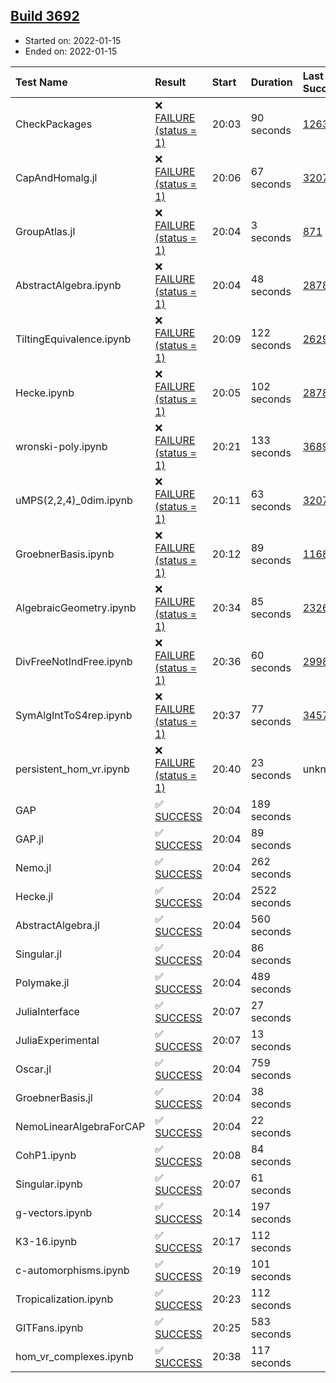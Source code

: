 ## [Build 3692](https://oscarci.mathematik.uni-kl.de/job/oscar-stable/3692/)

* Started on: 2022-01-15
* Ended on: 2022-01-15

| Test Name    | Result | Start | Duration | Last Success | First Failure |
|:-------------|:-------|:------|:---------|:-------------|:--------------|
| CheckPackages | ❌ [FAILURE (status = 1)](https://oscarci.mathematik.uni-kl.de/job/oscar-stable/3692/artifact/logs/build-3692/CheckPackages.log) | 20:03 | 90 seconds | [1263](https://oscarci.mathematik.uni-kl.de/job/oscar-stable/1263/) | [1264](https://oscarci.mathematik.uni-kl.de/job/oscar-stable/1264/) |
| CapAndHomalg.jl | ❌ [FAILURE (status = 1)](https://oscarci.mathematik.uni-kl.de/job/oscar-stable/3692/artifact/logs/build-3692/CapAndHomalg.jl.log) | 20:06 | 67 seconds | [3207](https://oscarci.mathematik.uni-kl.de/job/oscar-stable/3207/) | [3208](https://oscarci.mathematik.uni-kl.de/job/oscar-stable/3208/) |
| GroupAtlas.jl | ❌ [FAILURE (status = 1)](https://oscarci.mathematik.uni-kl.de/job/oscar-stable/3692/artifact/logs/build-3692/GroupAtlas.jl.log) | 20:04 | 3 seconds | [871](https://oscarci.mathematik.uni-kl.de/job/oscar-stable/871/) | [872](https://oscarci.mathematik.uni-kl.de/job/oscar-stable/872/) |
| AbstractAlgebra.ipynb | ❌ [FAILURE (status = 1)](https://oscarci.mathematik.uni-kl.de/job/oscar-stable/3692/artifact/logs/build-3692/AbstractAlgebra.ipynb.log) | 20:04 | 48 seconds | [2878](https://oscarci.mathematik.uni-kl.de/job/oscar-stable/2878/) | [2879](https://oscarci.mathematik.uni-kl.de/job/oscar-stable/2879/) |
| TiltingEquivalence.ipynb | ❌ [FAILURE (status = 1)](https://oscarci.mathematik.uni-kl.de/job/oscar-stable/3692/artifact/logs/build-3692/TiltingEquivalence.ipynb.log) | 20:09 | 122 seconds | [2629](https://oscarci.mathematik.uni-kl.de/job/oscar-stable/2629/) | [2630](https://oscarci.mathematik.uni-kl.de/job/oscar-stable/2630/) |
| Hecke.ipynb | ❌ [FAILURE (status = 1)](https://oscarci.mathematik.uni-kl.de/job/oscar-stable/3692/artifact/logs/build-3692/Hecke.ipynb.log) | 20:05 | 102 seconds | [2878](https://oscarci.mathematik.uni-kl.de/job/oscar-stable/2878/) | [2879](https://oscarci.mathematik.uni-kl.de/job/oscar-stable/2879/) |
| wronski-poly.ipynb | ❌ [FAILURE (status = 1)](https://oscarci.mathematik.uni-kl.de/job/oscar-stable/3692/artifact/logs/build-3692/wronski-poly.ipynb.log) | 20:21 | 133 seconds | [3689](https://oscarci.mathematik.uni-kl.de/job/oscar-stable/3689/) | [3690](https://oscarci.mathematik.uni-kl.de/job/oscar-stable/3690/) |
| uMPS(2,2,4)_0dim.ipynb | ❌ [FAILURE (status = 1)](https://oscarci.mathematik.uni-kl.de/job/oscar-stable/3692/artifact/logs/build-3692/uMPS-2-2-4-_0dim.ipynb.log) | 20:11 | 63 seconds | [3207](https://oscarci.mathematik.uni-kl.de/job/oscar-stable/3207/) | [3208](https://oscarci.mathematik.uni-kl.de/job/oscar-stable/3208/) |
| GroebnerBasis.ipynb | ❌ [FAILURE (status = 1)](https://oscarci.mathematik.uni-kl.de/job/oscar-stable/3692/artifact/logs/build-3692/GroebnerBasis.ipynb.log) | 20:12 | 89 seconds | [1168](https://oscarci.mathematik.uni-kl.de/job/oscar-stable/1168/) | [1169](https://oscarci.mathematik.uni-kl.de/job/oscar-stable/1169/) |
| AlgebraicGeometry.ipynb | ❌ [FAILURE (status = 1)](https://oscarci.mathematik.uni-kl.de/job/oscar-stable/3692/artifact/logs/build-3692/AlgebraicGeometry.ipynb.log) | 20:34 | 85 seconds | [2326](https://oscarci.mathematik.uni-kl.de/job/oscar-stable/2326/) | [2327](https://oscarci.mathematik.uni-kl.de/job/oscar-stable/2327/) |
| DivFreeNotIndFree.ipynb | ❌ [FAILURE (status = 1)](https://oscarci.mathematik.uni-kl.de/job/oscar-stable/3692/artifact/logs/build-3692/DivFreeNotIndFree.ipynb.log) | 20:36 | 60 seconds | [2998](https://oscarci.mathematik.uni-kl.de/job/oscar-stable/2998/) | [2999](https://oscarci.mathematik.uni-kl.de/job/oscar-stable/2999/) |
| SymAlgIntToS4rep.ipynb | ❌ [FAILURE (status = 1)](https://oscarci.mathematik.uni-kl.de/job/oscar-stable/3692/artifact/logs/build-3692/SymAlgIntToS4rep.ipynb.log) | 20:37 | 77 seconds | [3457](https://oscarci.mathematik.uni-kl.de/job/oscar-stable/3457/) | [3458](https://oscarci.mathematik.uni-kl.de/job/oscar-stable/3458/) |
| persistent_hom_vr.ipynb | ❌ [FAILURE (status = 1)](https://oscarci.mathematik.uni-kl.de/job/oscar-stable/3692/artifact/logs/build-3692/persistent_hom_vr.ipynb.log) | 20:40 | 23 seconds | unknown | unknown |
| GAP | ✅ [SUCCESS](https://oscarci.mathematik.uni-kl.de/job/oscar-stable/3692/artifact/logs/build-3692/GAP.log) | 20:04 | 189 seconds |  |  |
| GAP.jl | ✅ [SUCCESS](https://oscarci.mathematik.uni-kl.de/job/oscar-stable/3692/artifact/logs/build-3692/GAP.jl.log) | 20:04 | 89 seconds |  |  |
| Nemo.jl | ✅ [SUCCESS](https://oscarci.mathematik.uni-kl.de/job/oscar-stable/3692/artifact/logs/build-3692/Nemo.jl.log) | 20:04 | 262 seconds |  |  |
| Hecke.jl | ✅ [SUCCESS](https://oscarci.mathematik.uni-kl.de/job/oscar-stable/3692/artifact/logs/build-3692/Hecke.jl.log) | 20:04 | 2522 seconds |  |  |
| AbstractAlgebra.jl | ✅ [SUCCESS](https://oscarci.mathematik.uni-kl.de/job/oscar-stable/3692/artifact/logs/build-3692/AbstractAlgebra.jl.log) | 20:04 | 560 seconds |  |  |
| Singular.jl | ✅ [SUCCESS](https://oscarci.mathematik.uni-kl.de/job/oscar-stable/3692/artifact/logs/build-3692/Singular.jl.log) | 20:04 | 86 seconds |  |  |
| Polymake.jl | ✅ [SUCCESS](https://oscarci.mathematik.uni-kl.de/job/oscar-stable/3692/artifact/logs/build-3692/Polymake.jl.log) | 20:04 | 489 seconds |  |  |
| JuliaInterface | ✅ [SUCCESS](https://oscarci.mathematik.uni-kl.de/job/oscar-stable/3692/artifact/logs/build-3692/JuliaInterface.log) | 20:07 | 27 seconds |  |  |
| JuliaExperimental | ✅ [SUCCESS](https://oscarci.mathematik.uni-kl.de/job/oscar-stable/3692/artifact/logs/build-3692/JuliaExperimental.log) | 20:07 | 13 seconds |  |  |
| Oscar.jl | ✅ [SUCCESS](https://oscarci.mathematik.uni-kl.de/job/oscar-stable/3692/artifact/logs/build-3692/Oscar.jl.log) | 20:04 | 759 seconds |  |  |
| GroebnerBasis.jl | ✅ [SUCCESS](https://oscarci.mathematik.uni-kl.de/job/oscar-stable/3692/artifact/logs/build-3692/GroebnerBasis.jl.log) | 20:04 | 38 seconds |  |  |
| NemoLinearAlgebraForCAP | ✅ [SUCCESS](https://oscarci.mathematik.uni-kl.de/job/oscar-stable/3692/artifact/logs/build-3692/NemoLinearAlgebraForCAP.log) | 20:04 | 22 seconds |  |  |
| CohP1.ipynb | ✅ [SUCCESS](https://oscarci.mathematik.uni-kl.de/job/oscar-stable/3692/artifact/logs/build-3692/CohP1.ipynb.log) | 20:08 | 84 seconds |  |  |
| Singular.ipynb | ✅ [SUCCESS](https://oscarci.mathematik.uni-kl.de/job/oscar-stable/3692/artifact/logs/build-3692/Singular.ipynb.log) | 20:07 | 61 seconds |  |  |
| g-vectors.ipynb | ✅ [SUCCESS](https://oscarci.mathematik.uni-kl.de/job/oscar-stable/3692/artifact/logs/build-3692/g-vectors.ipynb.log) | 20:14 | 197 seconds |  |  |
| K3-16.ipynb | ✅ [SUCCESS](https://oscarci.mathematik.uni-kl.de/job/oscar-stable/3692/artifact/logs/build-3692/K3-16.ipynb.log) | 20:17 | 112 seconds |  |  |
| c-automorphisms.ipynb | ✅ [SUCCESS](https://oscarci.mathematik.uni-kl.de/job/oscar-stable/3692/artifact/logs/build-3692/c-automorphisms.ipynb.log) | 20:19 | 101 seconds |  |  |
| Tropicalization.ipynb | ✅ [SUCCESS](https://oscarci.mathematik.uni-kl.de/job/oscar-stable/3692/artifact/logs/build-3692/Tropicalization.ipynb.log) | 20:23 | 112 seconds |  |  |
| GITFans.ipynb | ✅ [SUCCESS](https://oscarci.mathematik.uni-kl.de/job/oscar-stable/3692/artifact/logs/build-3692/GITFans.ipynb.log) | 20:25 | 583 seconds |  |  |
| hom_vr_complexes.ipynb | ✅ [SUCCESS](https://oscarci.mathematik.uni-kl.de/job/oscar-stable/3692/artifact/logs/build-3692/hom_vr_complexes.ipynb.log) | 20:38 | 117 seconds |  |  |
